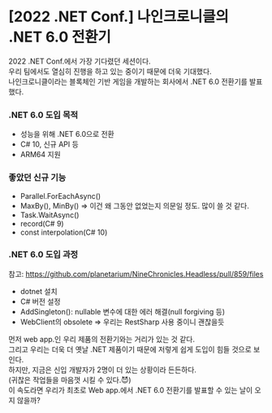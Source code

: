 # [2022 .NET Conf.] 나인크로니클의 .NET 6.0 전환기

2022 .NET Conf.에서 가장 기다렸던 세션이다.  
우리 팀에서도 열심히 진행을 하고 있는 중이기 때문에 더욱 기대했다.  
나인크로니클이라는 블록체인 기반 게임을 개발하는 회사에서 .NET 6.0 전환기를 발표했다.

### .NET 6.0 도입 목적  
- 성능을 위해 .NET 6.0으로 전환  
- C# 10, 신규 API 등  
- ARM64 지원

### 좋았던 신규 기능  
- Parallel.ForEachAsync()
- MaxBy(), MinBy() => 이건 왜 그동안 없었는지 의문일 정도. 많이 쓸 것 같다.
- Task.WaitAsync()
- record(C# 9)
- const interpolation(C# 10)

### .NET 6.0 도입 과정  
참고: https://github.com/planetarium/NineChronicles.Headless/pull/859/files
- dotnet 설치
- C# 버전 설정
- AddSingleton(): nullable 변수에 대한 에러 해결(null forgiving 등)
- WebClient의 obsolete => 우리는 RestSharp 사용 중이니 괜찮을듯

먼저 web app.인 우리 제품의 전환기와는 거리가 있는 것 같다.  
그리고 우리는 더욱 더 옛날 .NET 제품이기 때문에 저렇게 쉽게 도입이 힘들 것으로 보인다.  
하지만, 지금은 신입 개발자가 2명이 더 있는 상황이라 든든하다.  
(귀찮은 작업들을 마음껏 시킬 수 있다.😈)  
이 속도라면 우리가 최초로 Web app.에서 .NET 6.0 전환기를 발표할 수 있는 날이 오지 않을까?  